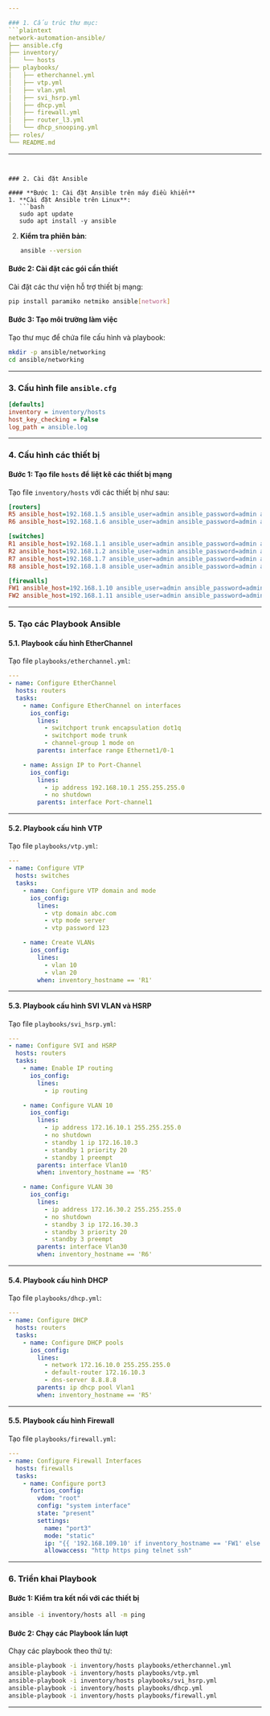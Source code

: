 ```yaml
---

### 1. Cấu trúc thư mục:
```plaintext
network-automation-ansible/
├── ansible.cfg
├── inventory/
│   └── hosts
├── playbooks/
│   ├── etherchannel.yml
│   ├── vtp.yml
│   ├── vlan.yml
│   ├── svi_hsrp.yml
│   ├── dhcp.yml
│   ├── firewall.yml
│   ├── router_l3.yml
│   └── dhcp_snooping.yml
├── roles/
└── README.md
```

---
```


### 2. Cài đặt Ansible

#### **Bước 1: Cài đặt Ansible trên máy điều khiển**
1. **Cài đặt Ansible trên Linux**:
   ```bash
   sudo apt update
   sudo apt install -y ansible
   ```

2. **Kiểm tra phiên bản**:
   ```bash
   ansible --version
   ```

#### **Bước 2: Cài đặt các gói cần thiết**
Cài đặt các thư viện hỗ trợ thiết bị mạng:
   ```bash
   pip install paramiko netmiko ansible[network]
   ```

#### **Bước 3: Tạo môi trường làm việc**
Tạo thư mục để chứa file cấu hình và playbook:
   ```bash
   mkdir -p ansible/networking
   cd ansible/networking
   ```

---

### 3. Cấu hình file `ansible.cfg`
```ini
[defaults]
inventory = inventory/hosts
host_key_checking = False
log_path = ansible.log
```

---

### 4. Cấu hình các thiết bị

#### **Bước 1: Tạo file `hosts` để liệt kê các thiết bị mạng**
Tạo file `inventory/hosts` với các thiết bị như sau:

```ini
[routers]
R5 ansible_host=192.168.1.5 ansible_user=admin ansible_password=admin ansible_network_os=ios
R6 ansible_host=192.168.1.6 ansible_user=admin ansible_password=admin ansible_network_os=ios

[switches]
R1 ansible_host=192.168.1.1 ansible_user=admin ansible_password=admin ansible_network_os=ios
R2 ansible_host=192.168.1.2 ansible_user=admin ansible_password=admin ansible_network_os=ios
R7 ansible_host=192.168.1.7 ansible_user=admin ansible_password=admin ansible_network_os=ios
R8 ansible_host=192.168.1.8 ansible_user=admin ansible_password=admin ansible_network_os=ios

[firewalls]
FW1 ansible_host=192.168.1.10 ansible_user=admin ansible_password=admin ansible_network_os=fortios
FW2 ansible_host=192.168.1.11 ansible_user=admin ansible_password=admin ansible_network_os=fortios
```

---

### 5. Tạo các Playbook Ansible

#### **5.1. Playbook cấu hình EtherChannel**
Tạo file `playbooks/etherchannel.yml`:

```yaml
---
- name: Configure EtherChannel
  hosts: routers
  tasks:
    - name: Configure EtherChannel on interfaces
      ios_config:
        lines:
          - switchport trunk encapsulation dot1q
          - switchport mode trunk
          - channel-group 1 mode on
        parents: interface range Ethernet1/0-1

    - name: Assign IP to Port-Channel
      ios_config:
        lines:
          - ip address 192.168.10.1 255.255.255.0
          - no shutdown
        parents: interface Port-channel1
```

---

#### **5.2. Playbook cấu hình VTP**
Tạo file `playbooks/vtp.yml`:

```yaml
---
- name: Configure VTP
  hosts: switches
  tasks:
    - name: Configure VTP domain and mode
      ios_config:
        lines:
          - vtp domain abc.com
          - vtp mode server
          - vtp password 123

    - name: Create VLANs
      ios_config:
        lines:
          - vlan 10
          - vlan 20
        when: inventory_hostname == 'R1'
```

---

#### **5.3. Playbook cấu hình SVI VLAN và HSRP**
Tạo file `playbooks/svi_hsrp.yml`:

```yaml
---
- name: Configure SVI and HSRP
  hosts: routers
  tasks:
    - name: Enable IP routing
      ios_config:
        lines:
          - ip routing

    - name: Configure VLAN 10
      ios_config:
        lines:
          - ip address 172.16.10.1 255.255.255.0
          - no shutdown
          - standby 1 ip 172.16.10.3
          - standby 1 priority 20
          - standby 1 preempt
        parents: interface Vlan10
        when: inventory_hostname == 'R5'

    - name: Configure VLAN 30
      ios_config:
        lines:
          - ip address 172.16.30.2 255.255.255.0
          - no shutdown
          - standby 3 ip 172.16.30.3
          - standby 3 priority 20
          - standby 3 preempt
        parents: interface Vlan30
        when: inventory_hostname == 'R6'
```

---

#### **5.4. Playbook cấu hình DHCP**
Tạo file `playbooks/dhcp.yml`:

```yaml
---
- name: Configure DHCP
  hosts: routers
  tasks:
    - name: Configure DHCP pools
      ios_config:
        lines:
          - network 172.16.10.0 255.255.255.0
          - default-router 172.16.10.3
          - dns-server 8.8.8.8
        parents: ip dhcp pool Vlan1
        when: inventory_hostname == 'R5'
```

---

#### **5.5. Playbook cấu hình Firewall**
Tạo file `playbooks/firewall.yml`:

```yaml
---
- name: Configure Firewall Interfaces
  hosts: firewalls
  tasks:
    - name: Configure port3
      fortios_config:
        vdom: "root"
        config: "system interface"
        state: "present"
        settings:
          name: "port3"
          mode: "static"
          ip: "{{ '192.168.109.10' if inventory_hostname == 'FW1' else '192.168.109.11' }}"
          allowaccess: "http https ping telnet ssh"
```

---

### 6. Triển khai Playbook

#### **Bước 1: Kiểm tra kết nối với các thiết bị**
```bash
ansible -i inventory/hosts all -m ping
```

#### **Bước 2: Chạy các Playbook lần lượt**
Chạy các playbook theo thứ tự:
```bash
ansible-playbook -i inventory/hosts playbooks/etherchannel.yml
ansible-playbook -i inventory/hosts playbooks/vtp.yml
ansible-playbook -i inventory/hosts playbooks/svi_hsrp.yml
ansible-playbook -i inventory/hosts playbooks/dhcp.yml
ansible-playbook -i inventory/hosts playbooks/firewall.yml
```

---
